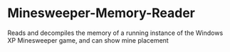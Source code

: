 # Minesweeper-Memory-Reader
Reads and decompiles the memory of a running instance of the Windows XP Minesweeper game, and can show mine placement
